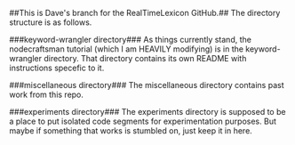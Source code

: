 ##This is Dave's branch for the RealTimeLexicon GitHub.##
The directory structure is as follows.

###keyword-wrangler directory###
As things currently stand, the nodecraftsman tutorial (which I am HEAVILY modifying)
is in the keyword-wrangler directory. That directory contains its own README
with instructions specefic to it.

###miscellaneous directory###
The miscellaneous directory contains past work from this repo.

###experiments directory###
The experiments directory is supposed to be a place to put isolated code segments
for experimentation purposes. But maybe if something that works is stumbled on,
just keep it in here.

